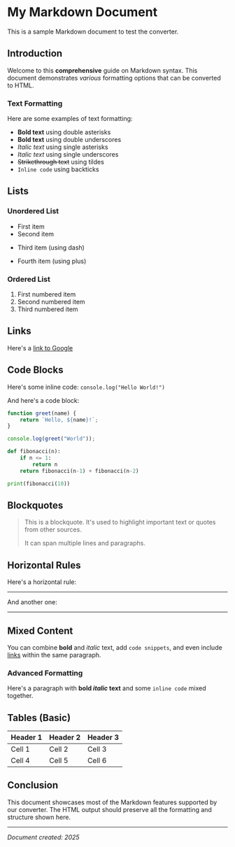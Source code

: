 # My Markdown Document

This is a sample Markdown document to test the converter.

## Introduction

Welcome to this **comprehensive** guide on Markdown syntax. This document demonstrates _various_ formatting options that can be converted to HTML.

### Text Formatting

Here are some examples of text formatting:

- **Bold text** using double asterisks
- __Bold text__ using double underscores  
- *Italic text* using single asterisks
- _Italic text_ using single underscores
- ~~Strikethrough text~~ using tildes
- `Inline code` using backticks

## Lists

### Unordered List

* First item
* Second item
- Third item (using dash)
+ Fourth item (using plus)

### Ordered List

1. First numbered item
2. Second numbered item
3. Third numbered item

## Links 

Here's a [link to Google](https://www.google.com) 

## Code Blocks

Here's some inline code: `console.log("Hello World!")` 

And here's a code block:

```javascript
function greet(name) {
    return `Hello, ${name}!`;
}

console.log(greet("World"));
```

```python
def fibonacci(n):
    if n <= 1:
        return n
    return fibonacci(n-1) + fibonacci(n-2)

print(fibonacci(10))
```

## Blockquotes

> This is a blockquote. It's used to highlight important text or quotes from other sources.
> 
> It can span multiple lines and paragraphs.

## Horizontal Rules

Here's a horizontal rule:

---

And another one:

***

## Mixed Content

You can combine **bold** and *italic* text, add `code snippets`, and even include [links](https://example.com) within the same paragraph.

### Advanced Formatting

Here's a paragraph with **bold _italic_ text** and some `inline code` mixed together.

## Tables (Basic)

| Header 1 | Header 2 | Header 3 |
|----------|----------|----------|
| Cell 1   | Cell 2   | Cell 3   |
| Cell 4   | Cell 5   | Cell 6   |


## Conclusion

This document showcases most of the Markdown features supported by our converter. The HTML output should preserve all the formatting and structure shown here.

---

*Document created: 2025*